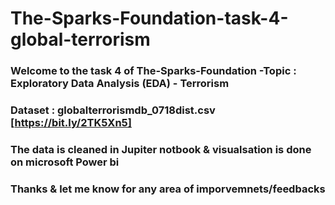 # The-Sparks-Foundation-task-4-global-terrorism

### Welcome to the task 4 of The-Sparks-Foundation  -Topic : Exploratory Data Analysis (EDA) - Terrorism
### Dataset : globalterrorismdb_0718dist.csv [https://bit.ly/2TK5Xn5]
### The data is cleaned in Jupiter notbook & visualsation is done on microsoft Power bi 
### Thanks & let me know for any area of imporvemnets/feedbacks 
